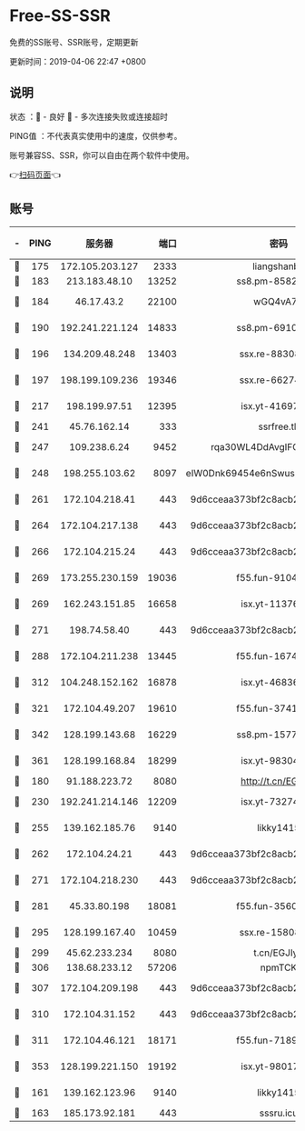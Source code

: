 # Free-SS-SSR

免费的SS账号、SSR账号，定期更新

更新时间：2019-04-06 22:47 +0800

## 说明

状态     ：🙂 - 良好 🙁 - 多次连接失败或连接超时

PING值   ：不代表真实使用中的速度，仅供参考。

账号兼容SS、SSR，你可以自由在两个软件中使用。

👉[扫码页面](https://liesauer.github.io/Free-SS-SSR/)👈

## 账号

|-|PING|服务器|端口|密码|加密方式|区域|
|:----:|:----:|:-----:|-----:|:----:|:----:|:----:|
|🙂|175|172.105.203.127|2333|liangshanbo|chacha20|JP|
|🙂|183|213.183.48.10|13252|ss8.pm-85820863|rc4-md5|RU|
|🙂|184|46.17.43.2|22100|wGQ4vA7D|aes-256-gcm|RU|
|🙂|190|192.241.221.124|14833|ss8.pm-69109154|aes-256-cfb|US|
|🙂|196|134.209.48.248|13403|ssx.re-88308510|aes-256-cfb|US|
|🙂|197|198.199.109.236|19346|ssx.re-66274137|aes-256-cfb|US|
|🙂|217|198.199.97.51|12395|isx.yt-41697089|aes-256-cfb|US|
|🙂|241|45.76.162.14|333|ssrfree.tk|rc4|SG|
|🙂|247|109.238.6.24|9452|rqa30WL4DdAvgIFG6Fs3znzTa|aes-256-cfb|FR|
|🙂|248|198.255.103.62|8097|eIW0Dnk69454e6nSwuspv9DmS201tQ0D|aes-256-cfb|US|
|🙂|261|172.104.218.41|443|9d6cceaa373bf2c8acb22e60b6a58be6|aes-256-cfb|US|
|🙂|264|172.104.217.138|443|9d6cceaa373bf2c8acb22e60b6a58be6|aes-256-cfb|US|
|🙂|266|172.104.215.24|443|9d6cceaa373bf2c8acb22e60b6a58be6|aes-256-cfb|US|
|🙂|269|173.255.230.159|19036|f55.fun-91049822|aes-256-cfb|US|
|🙂|269|162.243.151.85|16658|isx.yt-11376029|aes-256-cfb|US|
|🙂|271|198.74.58.40|443|9d6cceaa373bf2c8acb22e60b6a58be6|aes-256-cfb|US|
|🙂|288|172.104.211.238|13445|f55.fun-16745538|aes-256-cfb|US|
|🙂|312|104.248.152.162|16878|isx.yt-46836343|aes-256-cfb|SG|
|🙂|321|172.104.49.207|19610|f55.fun-37419805|aes-256-cfb|SG|
|🙂|342|128.199.143.68|16229|ss8.pm-15775496|aes-256-cfb|SG|
|🙂|361|128.199.168.84|18299|isx.yt-98304416|aes-256-cfb|SG|
|🙂|180|91.188.223.72|8080|http://t.cn/EGJIyrl|rc4-md5|RU|
|🙂|230|192.241.214.146|12209|isx.yt-73274152|aes-256-cfb|US|
|🙂|255|139.162.185.76|9140|likky1415|aes-256-cfb|DE|
|🙂|262|172.104.24.21|443|9d6cceaa373bf2c8acb22e60b6a58be6|aes-256-cfb|US|
|🙂|271|172.104.218.230|443|9d6cceaa373bf2c8acb22e60b6a58be6|aes-256-cfb|US|
|🙂|281|45.33.80.198|18081|f55.fun-35602530|aes-256-cfb|US|
|🙂|295|128.199.167.40|10459|ssx.re-15808413|aes-256-cfb|SG|
|🙂|299|45.62.233.234|8080|t.cn/EGJIyrl|rc4-md5|CA|
|🙂|306|138.68.233.12|57206|npmTCK|rc4-md5|US|
|🙂|307|172.104.209.198|443|9d6cceaa373bf2c8acb22e60b6a58be6|aes-256-cfb|US|
|🙂|310|172.104.31.152|443|9d6cceaa373bf2c8acb22e60b6a58be6|aes-256-cfb|US|
|🙂|311|172.104.46.121|18171|f55.fun-71890851|aes-256-cfb|SG|
|🙂|353|128.199.221.150|19192|isx.yt-98017848|aes-256-cfb|SG|
|🙁|161|139.162.123.96|9140|likky1415|aes-256-cfb|JP|
|🙁|163|185.173.92.181|443|sssru.icu|rc4-md5|RU|
